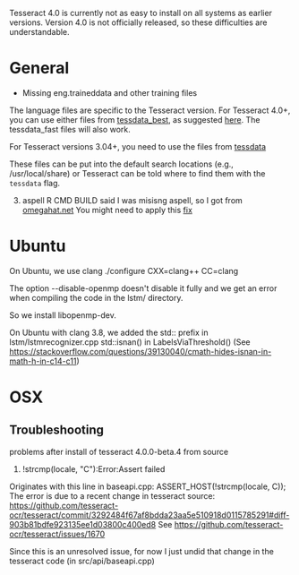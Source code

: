 Tesseract 4.0 is currently not as easy to install on all systems as earlier versions.
Version 4.0 is not officially released, so these difficulties are understandable.


# General

+ Missing eng.traineddata and other training files

The language files are specific to the Tesseract version. For Tesseract 4.0+, you can use either files from [tessdata_best](https://github.com/tesseract-ocr/tessdata_best), as suggested [here](https://github.com/tesseract-ocr/tesseract/issues/1205).
The tessdata_fast files will also work.

For Tesseract versions 3.04+, you need to use the files from [tessdata](https://github.com/tesseract-ocr/tessdata)

These files can be put into the default search locations (e.g., /usr/local/share) or Tesseract can be told where to find them with the `tessdata` flag.

3) aspell
R CMD BUILD said I was misisng aspell, so I got from [omegahat.net](http://www.omegahat.net/Aspell/)
You might need to apply this [fix](https://stackoverflow.com/questions/25395685/aspell-wont-build-on-os-x-10-9-mavericks)


# Ubuntu
On Ubuntu, we use clang
 ./configure CXX=clang++ CC=clang
 
The option --disable-openmp doesn't disable it fully and we get an error when
compiling the code in the lstm/ directory.

So we install libopenmp-dev.


On Ubuntu with clang 3.8, we added the std:: prefix
in lstm/lstmrecognizer.cpp
  std::isnan()
in LabelsViaThreshold()
(See https://stackoverflow.com/questions/39130040/cmath-hides-isnan-in-math-h-in-c14-c11)


# OSX

## Troubleshooting

problems after install of tesseract 4.0.0-beta.4 from source

1)  !strcmp(locale, "C"):Error:Assert failed

Originates with this line in baseapi.cpp: ASSERT_HOST(!strcmp(locale, C));
The error is due to a recent change in tesseract source: https://github.com/tesseract-ocr/tesseract/commit/3292484f67af8bdda23aa5e510918d0115785291#diff-903b81bdfe923135ee1d03800c400ed8
See https://github.com/tesseract-ocr/tesseract/issues/1670

Since this is an unresolved issue, for now I just undid that change in the tesseract code (in src/api/baseapi.cpp) 

